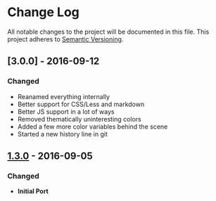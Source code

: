Change Log
==========
All notable changes to the project will be documented in this file.
This project adheres to [Semantic Versioning](http://semver.org/).

[3.0.0] - 2016-09-12
--------------------
### Changed
- Reanamed everything internally
- Better support for CSS/Less and markdown
- Better JS support in a lot of ways
- Removed thematically uninteresting colors
- Added a few more color variables behind the scene
- Started a new history line in git

[1.3.0]:  https://github.com/bcomnes/one-tron-legacy-syntax/releases/tag/v1.3.0

[1.3.0] - 2016-09-05
--------------------
### Changed
- **Initial Port**

[1.3.0]:  https://github.com/bcomnes/one-tron-legacy-syntax/releases/tag/v1.3.0
